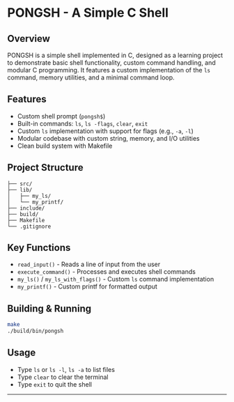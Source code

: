 # PONGSH - A Simple C Shell

## Overview
PONGSH is a simple shell implemented in C, designed as a learning project to demonstrate basic shell functionality, custom command handling, and modular C programming. It features a custom implementation of the `ls` command, memory utilities, and a minimal command loop.

## Features
- Custom shell prompt (`pongsh$`)
- Built-in commands: `ls`, `ls -flags`, `clear`, `exit`
- Custom `ls` implementation with support for flags (e.g., `-a`, `-l`)
- Modular codebase with custom string, memory, and I/O utilities
- Clean build system with Makefile

## Project Structure
```
├── src/
├── lib/
│   ├── my_ls/
│   └── my_printf/
├── include/
├── build/
├── Makefile
└── .gitignore
```

## Key Functions
- `read_input()` - Reads a line of input from the user
- `execute_command()` - Processes and executes shell commands
- `my_ls()` / `my_ls_with_flags()` - Custom `ls` command implementation
- `my_printf()` - Custom printf for formatted output

## Building & Running
```sh
make
./build/bin/pongsh
```

## Usage
- Type `ls` or `ls -l`, `ls -a` to list files
- Type `clear` to clear the terminal
- Type `exit` to quit the shell

---
